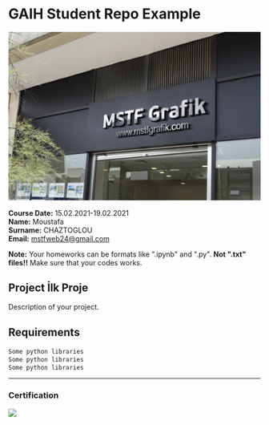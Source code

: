 # GAIH Student Repo Example
![](img/mstfgrafik.jpg)

**Course Date:** 15.02.2021-19.02.2021  
**Name:** Moustafa  
**Surname:** CHAZTOGLOU  
**Email:** mstfweb24@gmail.com  

**Note:** Your homeworks can be formats like ".ipynb" and ".py". **Not ".txt" files!!** Make sure that your codes works.  

## Project İlk Proje
Description of your project.

## Requirements
```
Some python libraries
Some python libraries
Some python libraries
```
---

### Certification
![](img/certificate_ex.png)

